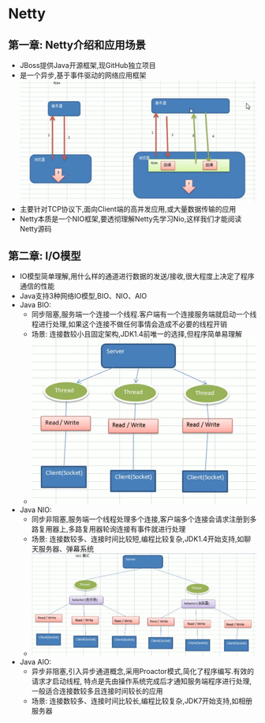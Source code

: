# Netty

## 第一章: Netty介绍和应用场景
* JBoss提供Java开源框架,现GitHub独立项目
* 是一个异步,基于事件驱动的网络应用框架 
  ![avatar](./src/main/resources/img/netty_event_driven.png)
* 主要针对TCP协议下,面向Client端的高并发应用,或大量数据传输的应用
* Netty本质是一个NIO框架,要透彻理解Netty先学习Nio,这样我们才能阅读Netty源码

## 第二章: I/O模型
* IO模型简单理解,用什么样的通道进行数据的发送/接收,很大程度上决定了程序通信的性能
* Java支持3种网络IO模型,BIO、NIO、AIO
* Java BIO: 
    * 同步阻塞,服务端一个连接一个线程.客户端有一个连接服务端就启动一个线程进行处理,如果这个连接不做任何事情会造成不必要的线程开销
    * 场景: 连接数较小且固定架构,JDK1.4前唯一的选择,但程序简单易理解
    * ![avatar](./src/main/resources/img/bio.png)
* Java NIO: 
    * 同步非阻塞,服务端一个线程处理多个连接,客户端多个连接会请求注册到多路复用器上,多路复用器轮询连接有事件就进行处理
    * 场景: 连接数较多、连接时间比较短,编程比较复杂,JDK1.4开始支持,如聊天服务器、弹幕系统
    * ![avatar](./src/main/resources/img/nio.png)
* Java AIO: 
    * 异步非阻塞,引入异步通道概念,采用Proactor模式,简化了程序编写.有效的请求才启动线程,
      特点是先由操作系统完成后才通知服务端程序进行处理,一般适合连接数较多且连接时间较长的应用
    * 场景: 连接数较多、连接时间比较长,编程比较复杂,JDK7开始支持,如相册服务器
